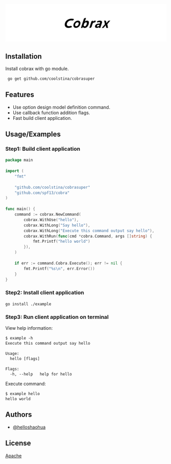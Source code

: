 
![Logo](assets/banner/cobrax.jpg)

    
## Installation

Install cobrax with go module.

```bash
 go get github.com/coolstina/cobrasuper
```
    
## Features

- Use option design model definition command.
- Use callback function addition flags.
- Fast build client application.

## Usage/Examples

### Step1: Build client application

```go
package main

import (
	"fmt"

	"github.com/coolstina/cobrasuper"
	"github.com/spf13/cobra"
)

func main() {
	command := cobrax.NewCommand(
		cobrax.WithUse("hello"),
		cobrax.WithLong("Say hello"),
		cobrax.WithLong("Execute this command output say hello"),
		cobrax.WithRun(func(cmd *cobra.Command, args []string) {
			fmt.Printf("hello world")
		}),
	)

	if err := command.Cobra.Execute(); err != nil {
		fmt.Printf("%s\n", err.Error())
	}
}
```

### Step2: Install client application

```shell script
go install ./example
```

### Step3: Run client application on terminal

View help information:

```shell script
$ example -h
Execute this command output say hello

Usage:
  hello [flags]

Flags:
  -h, --help   help for hello
``` 

Execute command: 

```shell script
$ example hello
hello world
```

  
## Authors

- [@helloshaohua](https://www.github.com/helloshaohua)
  

  
## License

[Apache](http://www.apache.org/licenses/LICENSE-2.0)
